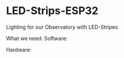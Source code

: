 # LED-Strips-ESP32
Lighting for our Observatory with LED-Stripes

What we need:
Software:

Hardware:

